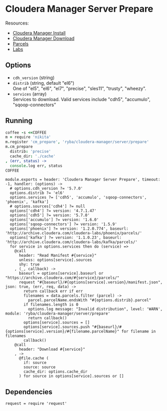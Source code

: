 
# Cloudera Manager Server Prepare

Resources:

*   [Cloudera Manager Install](http://www.cloudera.com/documentation/enterprise/latest/topics/cm_ig_install_path_c.html)
*   [Cloudera Manager Download](http://www.cloudera.com/documentation/enterprise/release-notes/topics/cm_vd.html)
*   [Parcels](http://www.cloudera.com/documentation/enterprise/latest/topics/cm_ig_create_local_parcel_repo.html#concept_y2w_13s_zr)
*   [Labs](http://www.cloudera.com/developers/cloudera-labs.html)

## Options

*   `cdh_version` (string)   
*   `distrib` (string, default "el6")   
    One of "el5", "el6", "el7", "precise", "sles11", "trusty", "wheezy".   
*   `services` (array)   
    Services to download. Valid services include "cdh5", "accumulo",
    "sqoop-connectors"

## Running

```coffee
coffee -s <<COFFEE
m = require 'nikita'
m.register 'cm_prepare', 'ryba/cloudera-manager/server/prepare'
m.cm_prepare
  distrib: 'precise'
  cache_dir: './cache'
, (err, status) ->
  console.log err, status
COFFEE
```

    module.exports = header: 'Cloudera Manager Server Prepare', timeout: -1, handler: (options) ->
      # options.cdh_version ?= '5.7.0'
      options.distrib ?= 'el6'
      options.services ?= ['cdh5', 'accumulo', 'sqoop-connectors', 'phoenix', 'kafka']
      # options.sources['cdh4'] ?= null
      options['cdh4'] ?= version: '4.7.1.47'
      options['cdh5'] ?= version: '5.7.0'
      options['accumulo'] ?= version: '1.6.0'
      options['sqoop-connectors'] ?= version: '1.5.9'
      options['phoenix'] ?= version: '1.2.0.774', baseurl: 'http://archive.cloudera.com/cloudera-labs/phoenix/parcels/'
      options['kafka'] ?= version: '1.1.0.23', baseurl: 'http://archive.cloudera.com/cloudera-labs/kafka/parcels/'
      for service in options.services then do (service) =>
        @call
          header: "Read Manifest #{service}"
          unless: options[service].sources
          shy: true
        , (_, callback) ->
          baseurl = options[service].baseurl or "https://archive.cloudera.com/#{service}/parcels/"
          request "#{baseurl}/#{options[service].version}/manifest.json", json: true, (err, req, data) ->
            return callback err if err
            filenames = data.parcels.filter (parcel) ->
              parcel.parcelName.endsWith "#{options.distrib}.parcel"
            if filenames.length is 0
              options.log message: "Invalid distribution", level: 'WARN', module: 'ryba/cloudera-manager/server/prepare'
              return callback()
            options[service].sources = []
            options[service].sources.push "#{baseurl}/#{options[service].version}/#{filename.parcelName}" for filename in filenames
            callback()
        @call
          header: "Download #{service}"
        , ->
          @file.cache (
            if: source
            source: source
            cache_dir: options.cache_dir
          ) for source in options[service].sources or []

## Dependencies

    request = require 'request'
